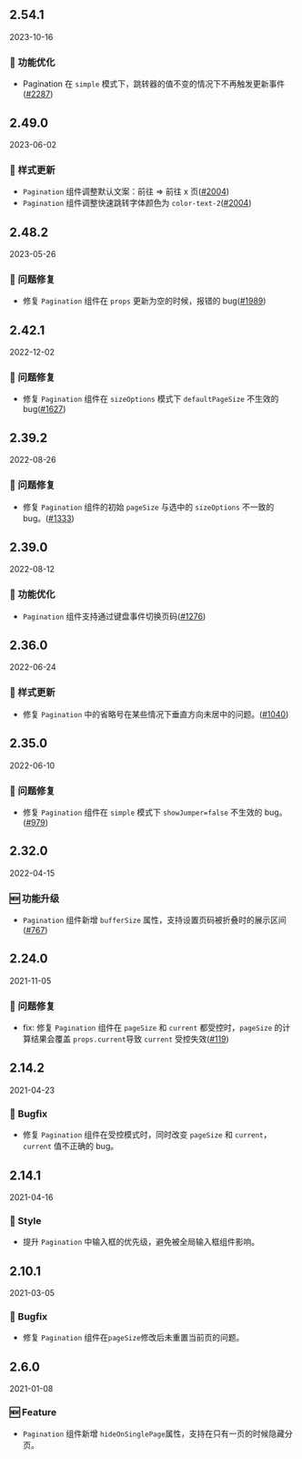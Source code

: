 ## 2.54.1

2023-10-16

### 💎 功能优化

- Pagination 在 `simple` 模式下，跳转器的值不变的情况下不再触发更新事件([#2287](https://github.com/arco-design/arco-design/pull/2287))

## 2.49.0

2023-06-02

### 💅 样式更新

- `Pagination` 组件调整默认文案：前往 => 前往 x 页([#2004](https://github.com/arco-design/arco-design/pull/2004))
- `Pagination` 组件调整快速跳转字体颜色为 `color-text-2`([#2004](https://github.com/arco-design/arco-design/pull/2004))

## 2.48.2

2023-05-26

### 🐛 问题修复

- 修复 `Pagination` 组件在 `props` 更新为空的时候，报错的 bug([#1989](https://github.com/arco-design/arco-design/pull/1989))

## 2.42.1

2022-12-02

### 🐛 问题修复

- 修复 `Pagination` 组件在 `sizeOptions` 模式下 `defaultPageSize` 不生效的 bug([#1627](https://github.com/arco-design/arco-design/pull/1627))

## 2.39.2

2022-08-26

### 🐛 问题修复

- 修复 `Pagination` 组件的初始 `pageSize` 与选中的 `sizeOptions` 不一致的 bug。([#1333](https://github.com/arco-design/arco-design/pull/1333))

## 2.39.0

2022-08-12

### 💎 功能优化

- `Pagination` 组件支持通过键盘事件切换页码([#1276](https://github.com/arco-design/arco-design/pull/1276))

## 2.36.0

2022-06-24

### 💅 样式更新

- 修复 `Pagination` 中的省略号在某些情况下垂直方向未居中的问题。([#1040](https://github.com/arco-design/arco-design/pull/1040))

## 2.35.0

2022-06-10

### 🐛 问题修复

- 修复 `Pagination` 组件在 `simple` 模式下  `showJumper=false` 不生效的 bug。([#979](https://github.com/arco-design/arco-design/pull/979))

## 2.32.0

2022-04-15

### 🆕 功能升级

- `Pagination` 组件新增 `bufferSize` 属性，支持设置页码被折叠时的展示区间([#767](https://github.com/arco-design/arco-design/pull/767))

## 2.24.0

2021-11-05

### 🐛 问题修复

- fix: 修复 `Pagination` 组件在 `pageSize` 和 `current` 都受控时，`pageSize` 的计算结果会覆盖 `props.current`导致 `current` 受控失效([#119](https://github.com/arco-design/arco-design/pull/119))

## 2.14.2

2021-04-23

### 🐛 Bugfix

- 修复 `Pagination` 组件在受控模式时，同时改变 `pageSize` 和 `current`，`current` 值不正确的 bug。

## 2.14.1

2021-04-16

### 💅 Style

- 提升 `Pagination` 中输入框的优先级，避免被全局输入框组件影响。

## 2.10.1

2021-03-05

### 🐛 Bugfix

- 修复 `Pagination` 组件在`pageSize`修改后未重置当前页的问题。



## 2.6.0

2021-01-08

### 🆕 Feature

- `Pagination` 组件新增 `hideOnSinglePage`属性，支持在只有一页的时候隐藏分页。

